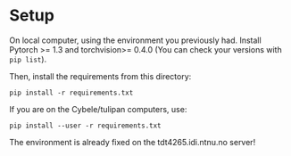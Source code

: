 # Setup
On local computer, using the environment you previously had.
Install Pytorch >= 1.3 and torchvision>= 0.4.0 (You can check your versions with `pip list`).

Then, install the requirements from this directory:
```
pip install -r requirements.txt
```
If you are on the Cybele/tulipan computers, use:
```
pip install --user -r requirements.txt
```

The environment is already fixed on the tdt4265.idi.ntnu.no server!